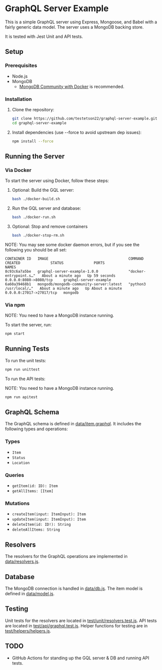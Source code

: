 # GraphQL Server Example

This is a simple GraphQL server using Express, Mongoose, and Babel with a fairly generic data model. The server uses a MongoDB backing store.

It is tested with Jest Unit and API tests.

## Setup

### Prerequisites

- Node.js
- MongoDB
    - [MongoDB Community with Docker](https://www.mongodb.com/docs/manual/tutorial/install-mongodb-community-with-docker/#install-mongodb-community-with-docker) is recommended.

### Installation

1. Clone the repository:
    ```sh
    git clone https://github.com/testetson22/graphql-server-example.git
    cd graphql-server-example
    ```

2. Install dependencies (use --force to avoid upstream dep issues):
    ```sh
    npm install --force
    ```

## Running the Server

### Via Docker
To start the server using Docker, follow these steps:

1. Optional: Build the GQL server:
    ```sh
    bash ./docker-build.sh
    ```

2. Run the GQL server and database:
    ```sh
    bash ./docker-run.sh
    ```

3. Optional: Stop and remove containers
    ```sh
    bash ./docker-stop-rm.sh
    ```

NOTE: You may see some docker daemon errors, but if you see the following you should be all set:
```
CONTAINER ID   IMAGE                                     COMMAND                  CREATED              STATUS              PORTS                      NAMES                                                                                  
8c93c6a7a5be   graphql-server-example-1.0.0              "docker-entrypoint.s…"   About a minute ago   Up 59 seconds       0.0.0.0:8080->8080/tcp     graphql-server-example                                                                 
6a60a39468b1   mongodb/mongodb-community-server:latest   "python3 /usr/local/…"   About a minute ago   Up About a minute   0.0.0.0:27017->27017/tcp   mongodb
```

### Via npm
NOTE: You need to have a MongoDB instance running.

To start the server, run:
```sh
npm start
```

## Running Tests

To run the unit tests:
```sh
npm run unittest
```

To run the API tests:

NOTE: You need to have a MongoDB instance running.

```sh
npm run apitest
```

## GraphQL Schema

The GraphQL schema is defined in [data/item.graphql](data/item.graphql). It includes the following types and operations:

### Types

- `Item`
- `Status`
- `Location`

### Queries

- `getItem(id: ID): Item`
- `getAllItems: [Item]`

### Mutations

- `createItem(input: ItemInput): Item`
- `updateItem(input: ItemInput): Item`
- `deleteItem(id: ID!): String`
- `deleteAllItems: String`

## Resolvers

The resolvers for the GraphQL operations are implemented in [data/resolvers.js](data/resolvers.js).

## Database

The MongoDB connection is handled in [data/db.js](data/db.js). The item model is defined in [data/model.js](data/model.js).

## Testing

Unit tests for the resolvers are located in [test/unit/resolvers.test.js](test/unit/resolvers.test.js). API tests are located in [test/api/graphql.test.js](test/api/graphql.test.js). Helper functions for testing are in [test/helpers/helpers.js](test/helpers/helpers.js).

## TODO
- GitHub Actions for standing up the GQL server & DB and running API tests.